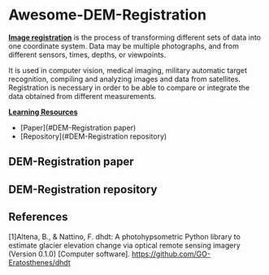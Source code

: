 # Awesome-DEM-Registration
[**Image registration**](https://en.wikipedia.org/wiki/Image_registration) is the process of transforming different sets of data into one coordinate system. Data may be multiple photographs, and from different sensors, times, depths, or viewpoints.

It is used in computer vision, medical imaging, military automatic target recognition, compiling and analyzing images and data from satellites. Registration is necessary in order to be able to compare or integrate the data obtained from different measurements. 



**[Learning Resources](#Learning-Resources)**

- [Paper](#DEM-Registration paper)
- [Repository](#DEM-Registration repository)

## DEM-Registration paper



## DEM-Registration repository



## References

[1]Altena, B., & Nattino, F. dhdt: A photohypsometric Python library to estimate glacier elevation change via optical remote sensing imagery (Version 0.1.0) [Computer software]. https://github.com/GO-Eratosthenes/dhdt

